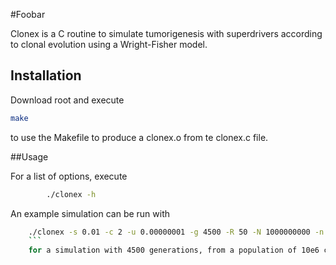 #Foobar

Clonex is a C routine to simulate tumorigenesis with superdrivers according to clonal evolution using a Wright-Fisher model.

## Installation

Download root and execute 

```bash
make
```
to use the Makefile to produce a clonex.o from te clonex.c file.

##Usage

For a list of options, execute

```bash
        ./clonex -h
```

An example simulation can be run with

```bash
	./clonex -s 0.01 -c 2 -u 0.00000001 -g 4500 -R 50 -N 1000000000 -n 1000000 -M 1000 -f tmp
	```
	for a simulation with 4500 generations, from a population of 10e6 cells to 10e9 cells using a base selection of 0.01 and a superdriver factor of 2 with 50 replicates each (and without simulating the mutator phenotype).
